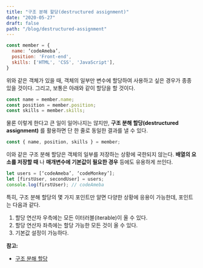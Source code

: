 ```yaml
---
title: "구조 분해 할당(destructured assignment)"
date: "2020-05-27"
draft: false
path: "/blog/destructured-assignment"
---
```


```js
const member = {
  name: ‘codeAmeba’,
  position: 'Front-end',
  skills: ['HTML', 'CSS', 'JavaScript'],
}
```

위와 같은 객체가 있을 때, 객체의 일부만 변수에 할당하여 사용하고 싶은 경우가 종종 있을 것이다. 그리고, 보통은 아래와 같이 할당을 할 것이다.

```js
const name = member.name;
const position = member.position;
const skills = member.skills;
```

물론 이렇게 한다고 큰 일이 일어나지는 않지만, **구조 분해 할당(destructured assignment)** 를 활용하면 단 한 줄로 동일한 결과를 낼 수 있다.

```js
const { name, position, skills } = member;
```

이와 같은 구조 분해 할당은 객체의 일부를 저장하는 상황에 국한되지 않는다. **배열의 요소를 저장할 때** 나 **매개변수에 기본값이 필요한 경우** 등에도 유용하게 쓰인다.

```js
let users = [‘codeAmeba’, ‘codeMonkey’];
let [firstUser, secondUser] = users;
console.log(firstUser); // codeAmeba
```

특히, 구조 분해 할당의 몇 가지 포인트만 알면 다양한 상황에 응용이 가능한데, 포인트는 다음과 같다.

1. 할당 연산자 우측에는 모든 이터러블(iterable)이 올 수 있다.
2. 할당 연산자 좌측에는 할당 가능한 모든 것이 올 수 있다.
3. 기본값 설정이 가능하다.

**참고:**
- [구조 분해 할당](https://ko.javascript.info/destructuring-assignment)